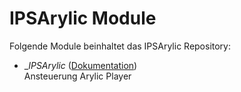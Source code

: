 # IPSArylic Module

Folgende Module beinhaltet das IPSArylic Repository:

- __IPSArylic_ ([Dokumentation](IPSArylic))  
	Ansteuerung Arylic Player


